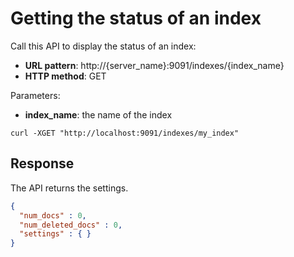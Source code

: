 # Getting the status of an index

Call this API to display the status of an index:

- **URL pattern**: http://{server_name}:9091/indexes/{index_name}
- **HTTP method**: GET

Parameters:

- **index_name**: the name of the index


```shell
curl -XGET "http://localhost:9091/indexes/my_index"
```

## Response

The API returns the settings.

```json
{
  "num_docs" : 0,
  "num_deleted_docs" : 0,
  "settings" : { }
}
```
